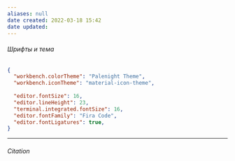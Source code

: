 ```yaml
---
aliases: null
date created: 2022-03-18 15:42
date updated:
---
```


######  Шрифты и тема

```json
{
  "workbench.colorTheme": "Palenight Theme",
  "workbench.iconTheme": "material-icon-theme",
	
  "editor.fontSize": 16,
  "editor.lineHeight": 23,
  "terminal.integrated.fontSize": 16,
  "editor.fontFamily": "Fira Code",
  "editor.fontLigatures": true,
}
```

---

###### Citation

